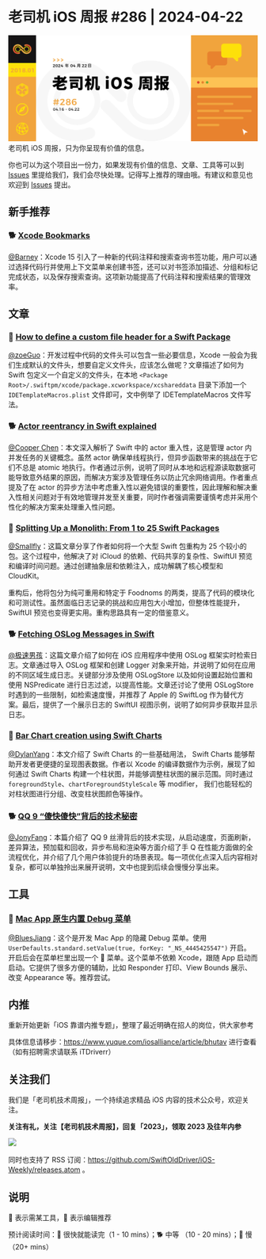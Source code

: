# 老司机 iOS 周报 #286 | 2024-04-22

![ios-weekly](https://github.com/SwiftOldDriver/iOS-Weekly/blob/master/assets/weekly-header/286.jpg?raw=true)
老司机 iOS 周报，只为你呈现有价值的信息。

你也可以为这个项目出一份力，如果发现有价值的信息、文章、工具等可以到 [Issues](https://github.com/SwiftOldDriver/iOS-Weekly/issues) 里提给我们，我们会尽快处理。记得写上推荐的理由哦。有建议和意见也欢迎到 [Issues](https://github.com/SwiftOldDriver/iOS-Weekly/issues) 提出。

## 新手推荐

### 🐕 [Xcode Bookmarks](https://useyourloaf.com/blog/xcode-bookmarks/)

[@Barney](https://github.com/BarneyZhaoooo)：Xcode 15 引入了一种新的代码注释和搜索查询书签功能，用户可以通过选择代码行并使用上下文菜单来创建书签，还可以对书签添加描述、分组和标记完成状态，以及保存搜索查询。这项新功能提高了代码注释和搜索结果的管理效率。

## 文章

### 🐎 [How to define a custom file header for a Swift Package](https://danielsaidi.com/blog/2024/03/21/how-to-define-a-custom-file-header-for-a-swift-package)

[@zoeGuo](https://github.com/zoeGuo)：开发过程中代码的文件头可以包含一些必要信息，Xcode 一般会为我们生成默认的文件头，想要自定义文件头，应该怎么做呢？文章描述了如何为 Swift 包定义一个自定义的文件头，在本地 `<Package Root>/.swiftpm/xcode/package.xcworkspace/xcshareddata` 目录下添加一个 `IDETemplateMacros.plist` 文件即可，文中例举了 IDETemplateMacros 文件写法。

### 🐕 [Actor reentrancy in Swift explained](https://www.donnywals.com/actor-reentrancy-in-swift-explained/)

[@Cooper Chen](https://github.com/cjlcooper)：本文深入解析了 Swift 中的 actor 重入性，这是管理 actor 内并发任务的关键概念。虽然 actor 确保单线程执行，但异步函数带来的挑战在于它们不总是 atomic 地执行。作者通过示例，说明了同时从本地和远程源读取数据可能导致意外结果的原因，而解决方案涉及管理任务以防止冗余网络调用。作者重点提及了在 actor 的异步方法中考虑重入性以避免错误的重要性，因此理解和解决重入性相关问题对于有效地管理并发至关重要，同时作者强调需要谨慎考虑并采用个性化的解决方案来处理重入性问题。

### 🐎 [Splitting Up a Monolith: From 1 to 25 Swift Packages](https://ryanashcraft.com/splitting-up-a-monolithic-swift-package/)

[@Smallfly](https://github.com/iostalks)：这篇文章分享了作者如何将一个大型 Swift 包重构为 25 个较小的包。这个过程中，他解决了对 iCloud 的依赖、代码共享的复杂性、SwiftUI 预览和编译时间问题。通过创建抽象层和依赖注入，成功解耦了核心模型和 CloudKit。

重构后，他将包分为纯可重用和特定于 Foodnoms 的两类，提高了代码的模块化和可测试性。虽然面临日志记录的挑战和应用包大小增加，但整体性能提升，SwiftUI 预览也变得更实用。重构思路具有一定的借鉴意义。

### 🐕 [Fetching OSLog Messages in Swift](https://useyourloaf.com/blog/fetching-oslog-messages-in-swift/)

[@极速男孩](https://github.com/ztlyyznf001)：这篇文章介绍了如何在 iOS 应用程序中使用 OSLog 框架实时检索日志。文章通过导入 OSLog 框架和创建 Logger 对象来开始，并说明了如何在应用的不同区域生成日志。关键部分涉及使用 OSLogStore 以及如何设置起始位置和使用 NSPredicate 进行日志过滤，以提高性能。文章还讨论了使用 OSLogStore 时遇到的一些限制，如检索速度慢，并推荐了 Apple 的 SwiftLog 作为替代方案。最后，提供了一个展示日志的 SwiftUI 视图示例，说明了如何异步获取并显示日志。

### 🐎 [Bar Chart creation using Swift Charts](https://www.avanderlee.com/swift-charts/bar-chart-creation-using-swift-charts/)

[@DylanYang](https://github.com/Dylan19Yang)：本文介绍了 Swift Charts 的一些基础用法， Swift Charts 能够帮助开发者更便捷的呈现图表数据。作者以 Xcode 的编译数据作为示例，展现了如何通过 Swift Charts 构建一个柱状图，并能够调整柱状图的展示范围。同时通过 `foregroundStyle`、`chartForegroundStyleScale` 等 modifier， 我们也能轻松的对柱状图进行分组、改变柱状图颜色等操作。

### 🐕 [QQ 9 “傻快傻快”背后的技术秘密](https://mp.weixin.qq.com/s/nVXE0iSllZ3rFei4t7bR7g)

 [@JonyFang](https://github.com/JonyFang)：本篇介绍了 QQ 9 丝滑背后的技术实现，从启动速度，页面刷新，差异算法，预加载和回收，异步布局和渲染等方面介绍了手 Q 在性能方面做的全流程优化，并介绍了几个用户体验提升的场景表现。每一项优化点深入后内容相对复杂，都可以单独拎出来展开说明，文中也提到后续会慢慢分享出来。

## 工具

### 🐎 [Mac App 原生内置 Debug 菜单](https://mjtsai.com/blog/2024/03/22/_eventfirstresponderchaindescription/#comment-4059578)

[@BluesJiang](https://github.com/BluesJiang)：这个是开发 Mac App 的隐藏 Debug 菜单。使用 `UserDefaults.standard.setValue(true, forKey: "_NS_4445425547")` 开启。
开启后会在菜单栏里出现一个 🐞 菜单。这个菜单不依赖 Xcode，跟随 App 启动而启动。它提供了很多方便的辅助，比如 Responder 打印、View Bounds 展示、改变 Appearance 等。推荐尝试。

## 内推

重新开始更新「iOS 靠谱内推专题」，整理了最近明确在招人的岗位，供大家参考

具体信息请移步：<https://www.yuque.com/iosalliance/article/bhutav> 进行查看（如有招聘需求请联系 iTDriverr）

## 关注我们

我们是「老司机技术周报」，一个持续追求精品 iOS 内容的技术公众号，欢迎关注。

**关注有礼，关注【老司机技术周报】，回复「2023」，领取 2023 及往年内参**

![](https://github.com/SwiftOldDriver/iOS-Weekly/blob/master/assets/qrcode_for_wechat.jpg?raw=true)

同时也支持了 RSS 订阅：<https://github.com/SwiftOldDriver/iOS-Weekly/releases.atom> 。

## 说明

🚧 表示需某工具，🌟 表示编辑推荐

预计阅读时间：🐎 很快就能读完（1 - 10 mins）；🐕 中等 （10 - 20 mins）；🐢 慢（20+ mins）
